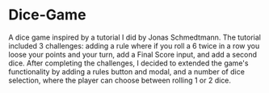 # Dice-Game
A dice game inspired by a tutorial I did by Jonas Schmedtmann.
The tutorial included 3 challenges: adding a rule where if you roll a 6 twice in a row you loose your points and your turn, add a Final Score input, and add a second dice. 
After completing the challenges, I decided to extended the game's functionality by adding a rules button and modal, and a number of dice selection, where the player can choose between rolling 1 or 2 dice.
